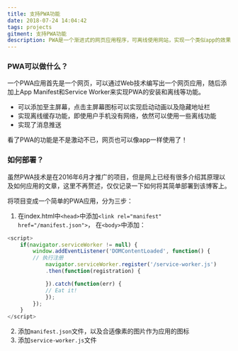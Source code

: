 ```yaml
---
title: 支持PWA功能
date: 2018-07-24 14:04:42
tags: projects
gitment: 支持PWA功能
description: PWA是一个渐进式的网页应用程序，可离线使用网站，实现一个类似app的效果。
---
```


### PWA可以做什么？ ###
一个PWA应用首先是一个网页，可以通过Web技术编写出一个网页应用，随后添加上App Manifest和Service Worker来实现PWA的安装和离线等功能。

* 可以添加至主屏幕，点击主屏幕图标可以实现启动动画以及隐藏地址栏
* 实现离线缓存功能，即使用户手机没有网络，依然可以使用一些离线功能
* 实现了消息推送

看了PWA的功能是不是激动不已，网页也可以像app一样使用了！

### 如何部署？ ###
虽然PWA技术是在2016年6月才推广的项目，但是网上已经有很多介绍其原理以及如何应用的文章，这里不再赘述，仅仅记录一下如何将其简单部署到该博客上。

将项目变成一个简单的PWA应用，分为三步：

1. 在index.html中`<head>`中添加`<link rel="manifest" href="/manifest.json">`，
在`<body>`中添加：  
```js
<script>
    if(navigator.serviceWorker != null) {
        window.addEventListener('DOMContentLoaded', function() {
        // 执行注册
            navigator.serviceWorker.register('/service-worker.js')
            .then(function(registration) {

            }).catch(function(err) {
            // Eat it!
            });
        });
    }
</script>
```
2. 添加`manifest.json`文件，以及合适像素的图片作为应用的图标
3. 添加`service-worker.js`文件


